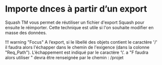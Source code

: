 # Importe dnces à partir d’un export

Squash TM vous permet de réutiliser un fichier d'export Squash pour ensuite le réimporter. Cette technique est utile si l'on souhaite modifier en masse des données.

!!! warning "Focus" 
	A l’export, si le libellé des objets contient le caractère '/' il faudra alors l'échapper dans le chemin de l'exigence (dans la colonne "Req_Path"). L’échappement est indiqué par le caractère ‘\’. 
	a "F faudra alors utiliser " devra être renseignée par le chemin : /projet


<!--stackedit_data:
eyJoaXN0b3J5IjpbLTMxNTI5NDk2OSw5ODEzNTg4MDgsLTY1MD
EwNTU1LC0xMDcwMDA0MzQ1LC0xODQzNDI0NDkxLDg2MTY2ODYw
NiwtMjA2NTQyNDI2Ml19
-->